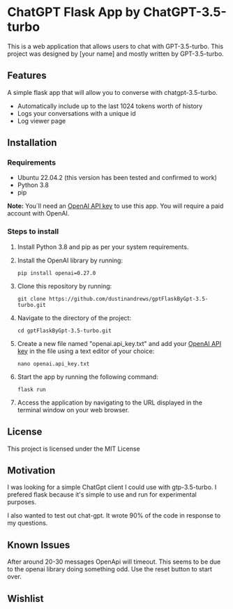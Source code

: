 # ChatGPT Flask App by ChatGPT-3.5-turbo

This is a web application that allows users to chat with GPT-3.5-turbo. This project was designed by [your name] and mostly written by GPT-3.5-turbo.

## Features

A simple flask app that will allow you to converse with chatgpt-3.5-turbo. 
- Automatically include up to the last 1024 tokens worth of history
- Logs your conversations with a unique id
- Log viewer page

## Installation

### Requirements
- Ubuntu 22.04.2 (this version has been tested and confirmed to work)
- Python 3.8
- pip

**Note:** You´ll need an [OpenAI API key](https://beta.openai.com/signup/) to use this app. You will require a paid account with OpenAI.


### Steps to install
1. Install Python 3.8 and pip as per your system requirements.
2. Install the OpenAI library by running:

   ```
   pip install openai=0.27.0
   ```

3. Clone this repository by running:

   ```
   git clone https://github.com/dustinandrews/gptFlaskByGpt-3.5-turbo.git
   ``` 

4. Navigate to the directory of the project:

   ```
   cd gptFlaskByGpt-3.5-turbo.git
   ```

5. Create a new file named "openai.api_key.txt" and add your [OpenAI API key](https://beta.openai.com/docs/authentication/api-keys) in the file using a text editor of your choice:

   ```
   nano openai.api_key.txt
   ```

6. Start the app by running the following command:

   ```
   flask run
   ```

7. Access the application by navigating to the URL displayed in the terminal window on your web browser.

## License

This project is licensed under the MIT License

## Motivation

I was looking for a simple ChatGpt client I could use with gtp-3.5-turbo. I prefered flask because it's simple to use and run for experimental purposes.

I also wanted to test out chat-gpt. It wrote 90% of the code in response to my questions.

## Known Issues

After around 20-30 messages OpenApi will timeout. This seems to be due to the openai library doing something odd. Use the reset button to start over.

## Wishlist
